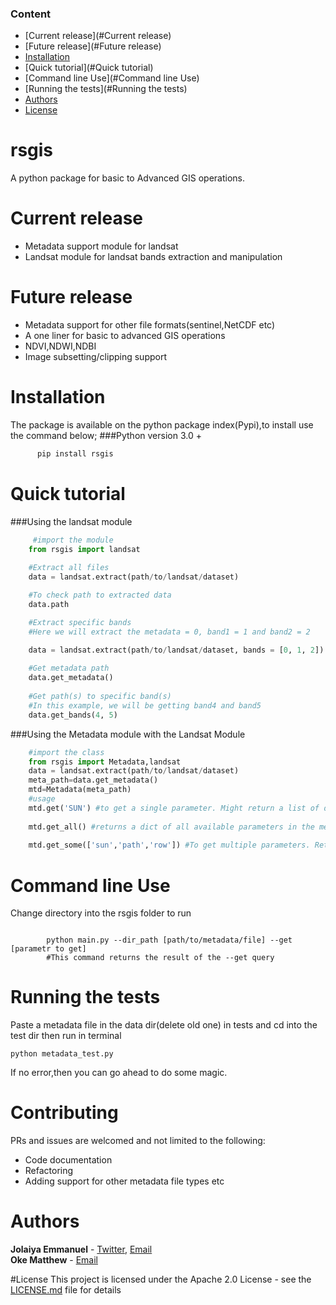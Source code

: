 ### Content
 - [Current release](#Current release)
 - [Future release](#Future release)
 - [Installation](#Installation)
 - [Quick tutorial](#Quick tutorial)
 - [Command line Use](#Command line Use)
 - [Running the tests](#Running the tests)
 - [Authors](#Authors)
 - [License](#License)
 

# rsgis
A python package for basic to Advanced GIS operations.

# Current release 
- Metadata support module for landsat
- Landsat module for landsat bands extraction and manipulation

# Future release 
- Metadata support for other file formats(sentinel,NetCDF etc)
- A one liner for basic to advanced GIS operations
- NDVI,NDWI,NDBI
- Image subsetting/clipping support
 
# Installation
The package is available on the python package index(Pypi),to install use the command below;
###Python version 3.0 +<br>
  ```python
        pip install rsgis
  ```

# Quick tutorial
###Using the landsat module <br>
```python
     #import the module
    from rsgis import landsat
    
    #Extract all files
    data = landsat.extract(path/to/landsat/dataset)

    #To check path to extracted data
    data.path

    #Extract specific bands
    #Here we will extract the metadata = 0, band1 = 1 and band2 = 2

    data = landsat.extract(path/to/landsat/dataset, bands = [0, 1, 2])
    
    #Get metadata path
    data.get_metadata()
    
    #Get path(s) to specific band(s)
    #In this example, we will be getting band4 and band5
    data.get_bands(4, 5)

```
###Using the Metadata module with the Landsat Module <br>
```python
    #import the class
    from rsgis import Metadata,landsat
    data = landsat.extract(path/to/landsat/dataset)
    meta_path=data.get_metadata()
    mtd=Metadata(meta_path)
    #usage
    mtd.get('SUN') #to get a single parameter. Might return a list of dict if found multiple match. Be specific to avoid this.
    
    mtd.get_all() #returns a dict of all available parameters in the metadata file
    
    mtd.get_some(['sun','path','row']) #To get multiple parameters. Returns a list of values.
``` 
# Command line Use
Change directory into the rsgis folder to run
```shell script

        python main.py --dir_path [path/to/metadata/file] --get [parametr to get]
        #This command returns the result of the --get query 
```      
# Running the tests

 Paste a metadata file in the data dir(delete old one) in tests and cd into the test dir then run in terminal<br>

    python metadata_test.py 
 If no error,then you can go ahead to do some magic.
# Contributing

 PRs and issues are welcomed and not limited to the following:
 - Code documentation
 - Refactoring
 - Adding support for other metadata file types etc
 
# Authors
**Jolaiya Emmanuel** - [Twitter](https://twitter.com/jeafreezy), [Email](jolaiyaemmanuel@gmail.com) <br>
**Oke Matthew** - [Email](matthewoke16@gmail.com) <br>

#License
This project is licensed under the Apache 2.0 License - see the [LICENSE.md](LICENSE.md) file for details

